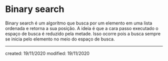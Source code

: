 # Binary search
Binary search é um algorítmo que busca por um elemento em uma lista ordenada e retorna a sua posição. A ideia é que a cara passo executado o espaço de busca é reduzido pela metade. Isso ocorre pois a busca sempre se inicia pelo elemento no meio do espaço de busca.

---

created: 19/11/2020
modified: 19/11/2020
